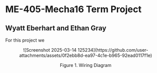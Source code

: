 # ME-405-Mecha16 Term Project
## Wyatt Eberhart and Ethan Gray


For this project we
<p align="center">
  ![Screenshot 2025-03-14 125234](https://github.com/user-attachments/assets/0f2ebb8d-ea97-4c1e-b965-92ead0117f1e)
</p>
<p align="center">
  Figure 1. Wiring Diagram
</p>


